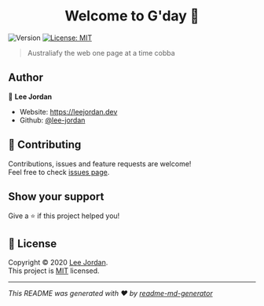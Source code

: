 <h1 align="center">Welcome to G'day 👋</h1>
<p>
  <img alt="Version" src="https://img.shields.io/badge/version-1.0.0-blue.svg?cacheSeconds=2592000" />
  <a href="https://github.com/lee-jordan/g-day/blob/master/LICENSE" target="_blank">
    <img alt="License: MIT" src="https://img.shields.io/badge/License-MIT-yellow.svg" />
  </a>
</p>

> Australiafy the web one page at a time cobba

## Author

👤 **Lee Jordan**

* Website: https://leejordan.dev
* Github: [@lee-jordan](https://github.com/lee-jordan)

## 🤝 Contributing

Contributions, issues and feature requests are welcome!<br />Feel free to check [issues page](https://github.com/lee-jordan/g-day/issues). 

## Show your support

Give a ⭐️ if this project helped you!

## 📝 License

Copyright © 2020 [Lee Jordan](https://github.com/lee-jordan).<br />
This project is [MIT](https://github.com/lee-jordan/g-day/blob/master/LICENSE) licensed.

***
_This README was generated with ❤️ by [readme-md-generator](https://github.com/kefranabg/readme-md-generator)_